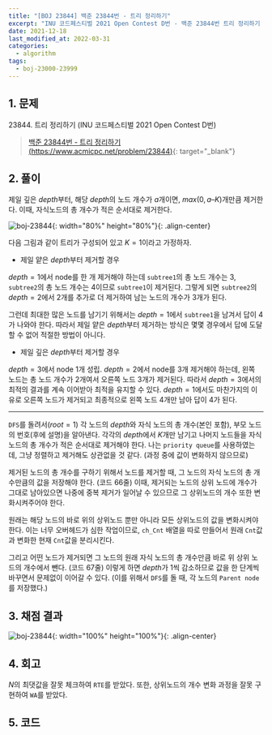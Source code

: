 ```yaml
---
title: "[BOJ 23844] 백준 23844번 - 트리 정리하기"
excerpt: "INU 코드페스티벌 2021 Open Contest D번 - 백준 23844번 트리 정리하기 풀이"
date: 2021-12-18
last_modified_at: 2022-03-31
categories:
  - algorithm
tags:
  - boj-23000-23999
---
```


## 1. 문제
$23844$. 트리 정리하기 (INU 코드페스티벌 2021 Open Contest D번)

> [백준 23844번 - 트리 정리하기 (https://www.acmicpc.net/problem/23844)](https://www.acmicpc.net/problem/23844){: target="_blank"}

## 2. 풀이

제일 깊은 $depth$부터, 해당 $depth$의 노드 개수가 $a$개이면, $max(0, a – K)$개만큼 제거한다. 이때, 자식노드의 총 개수가 적은 순서대로 제거한다. 

![boj-23844](https://user-images.githubusercontent.com/30232837/160957132-5cdd959d-d5d6-4910-bb31-8229441403db.png "boj-23844"){: width="80%" height="80%"}{: .align-center}

다음 그림과 같이 트리가 구성되어 있고 $K=1$이라고 가정하자. 

* 제일 얕은 $depth$부터 제거할 경우

$depth=1$에서 node를 한 개 제거해야 하는데 `subtree1`의 총 노드 개수는 $3$, `subtree2`의 총 노드 개수는 $4$이므로 `subtree1`이 제거된다. 그렇게 되면 `subtree2`의 $depth=2$에서 $2$개를 추가로 더 제거하여 남는 노드의 개수가 $3$개가 된다. 

그런데 최대한 많은 노드를 남기기 위해서는 $depth=1$에서 `subtree1`을 남겨서 답이 $4$가 나와야 한다. 따라서 제일 얕은 $depth$부터 제거하는 방식은 몇몇 경우에서 답에 도달할 수 없어 적절한 방법이 아니다.

* 제일 깊은 $depth$부터 제거할 경우

$depth=3$에서 node $1$개 성립. $depth=2$에서 node를 $3$개 제거해야 하는데, 왼쪽 노드는 총 노드 개수가 $2$개여서 오른쪽 노드 $3$개가 제거된다. 따라서 $depth=3$에서의 최적의 결과를 계속 이어받아 최적을 유지할 수 있다. $depth=1$에서도 마찬가지의 이유로 오른쪽 노드가 제거되고 최종적으로 왼쪽 노드 $4$개만 남아 답이 $4$가 된다.

---

`DFS`를 돌려서$(root=1)$ 각 노드의 $depth$와 자식 노드의 총 개수(본인 포함), 부모 노드의 번호(후에 설명)을 알아낸다. 각각의 $depth$에서 $K$개만 남기고 나머지 노드들을 자식 노드의 총 개수가 적은 순서대로 제거해야 한다. 나는 `priority queue`를 사용하였는데, 그냥 정렬하고 제거해도 상관없을 것 같다. (과정 중에 값이 변화하지 않으므로)

제거된 노드의 총 개수를 구하기 위해서 노드를 제거할 때, 그 노드의 자식 노드의 총 개수만큼의 값을 저장해야 한다. (코드 66줄) 이때, 제거되는 노드의 상위 노드에 개수가 그대로 남아있으면 나중에 중복 제거가 일어날 수 있으므로 그 상위노드의 개수 또한 변화시켜주어야 한다. 

원래는 해당 노드의 바로 위의 상위노드 뿐만 아니라 모든 상위노드의 값을 변화시켜야 한다. 이는 너무 오버헤드가 심한 작업이므로, `ch_Cnt` 배열을 따로 만들어서 원래 `Cnt`값과 변화한 현재 `Cnt`값을 분리시킨다. 

그리고 어떤 노드가 제거되면 그 노드의 원래 자식 노드의 총 개수만큼 바로 위 상위 노드의 개수에서 뺀다. (코드 67줄) 이렇게 하면 $depth$가 $1$씩 감소하므로 값을 한 단계씩 바꾸면서 문제없이 이어갈 수 있다. (이를 위해서 `DFS`를 돌 때, 각 노드의 `Parent node`를 저장했다.) 

## 3. 채점 결과

![boj-23844](https://user-images.githubusercontent.com/30232837/160957071-5a3ed47e-e3ed-4c13-ae78-d638c0d71eb8.png "boj-23844"){: width="100%" height="100%"}{: .align-center}

## 4. 회고

$N$의 최댓값을 잘못 체크하여 `RTE`를 받았다. 또한, 상위노드의 개수 변화 과정을 잘못 구현하여 `WA`를 받았다.

## 5. 코드

<script src="https://gist.github.com/BurningFalls/c4cc9c997de0110c3646f2da12094103.js"></script>